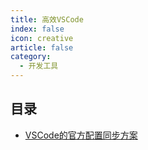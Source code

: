 ```yaml
---
title: 高效VSCode
index: false
icon: creative
article: false
category:
  - 开发工具
---
```


## 目录

- [VSCode的官方配置同步方案](如何同步配置.md)

